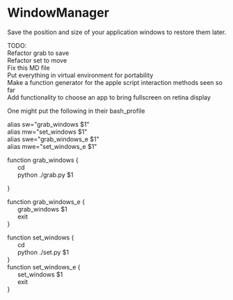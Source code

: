 # WindowManager
Save the position and size of your application windows to restore them later. <br />

TODO:<br />
Refactor grab to save <br />
Refactor set to move <br />
Fix this MD file<br />
Put everything in virtual environment for portability<br />
Make a function generator for the apple script interaction methods seen so far <br />
Add functionality to choose an app to bring fullscreen on retina display <br />

One might put the following in their bash_profile<br />

alias sw="grab_windows $1"<br />
alias mw="set_windows $1"<br />
alias swe="grab_windows_e $1"<br />
alias mwe="set_windows_e $1"<br />

function grab_windows {<br />
        &nbsp;&nbsp;&nbsp;&nbsp;&nbsp;&nbsp;cd <path to python files><br />
        &nbsp;&nbsp;&nbsp;&nbsp;&nbsp;&nbsp;python ./grab.py $1<br />

}<br />

function grab_windows_e {<br />
        &nbsp;&nbsp;&nbsp;&nbsp;&nbsp;&nbsp;grab_windows $1<br />
        &nbsp;&nbsp;&nbsp;&nbsp;&nbsp;&nbsp;exit<br />
}<br />

function set_windows {<br />
       &nbsp;&nbsp;&nbsp;&nbsp;&nbsp;&nbsp;cd <path to python files><br />
        &nbsp;&nbsp;&nbsp;&nbsp;&nbsp;&nbsp;python ./set.py $1<br />
}<br />
function set_windows_e {<br />
        &nbsp;&nbsp;&nbsp;&nbsp;&nbsp;&nbsp;set_windows $1<br />
        &nbsp;&nbsp;&nbsp;&nbsp;&nbsp;&nbsp;exit<br />
}<br />
